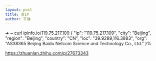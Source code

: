 ```yaml
---
layout: post
title: 查IP
author: 平谦
---
```


➜  ~ curl ipinfo.io/119.75.217.109
{
  "ip": "119.75.217.109",
  "city": "Beijing",
  "region": "Beijing",
  "country": "CN",
  "loc": "39.9289,116.3883",
  "org": "AS38365 Beijing Baidu Netcom Science and Technology Co., Ltd."
}%

https://zhuanlan.zhihu.com/p/27673343